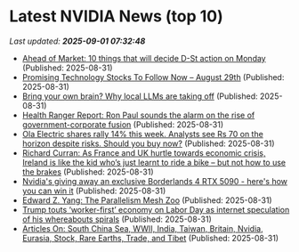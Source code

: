 # Latest NVIDIA News (top 10)
_Last updated: **2025-09-01 07:32:48**_

- [Ahead of Market: 10 things that will decide D-St action on Monday](https://economictimes.indiatimes.com/markets/stocks/news/ahead-of-market-10-things-that-will-decide-d-st-action-on-monday/articleshow/123612567.cms) (Published: 2025-08-31)
- [Promising Technology Stocks To Follow Now – August 29th](https://www.etfdailynews.com/2025/08/31/promising-technology-stocks-to-follow-now-august-29th/) (Published: 2025-08-31)
- [Bring your own brain? Why local LLMs are taking off](https://www.theregister.com/2025/08/31/local_llm_opinion_column/) (Published: 2025-08-31)
- [Health Ranger Report: Ron Paul sounds the alarm on the rise of government-corporate fusion](https://www.naturalnews.com/2025-08-31-ron-paul-warns-rise-govt-corporate-fusion.html) (Published: 2025-08-31)
- [Ola Electric shares rally 14% this week. Analysts see Rs 70 on the horizon despite risks. Should you buy now?](https://economictimes.indiatimes.com/markets/stocks/news/ola-electric-shares-rally-14-this-week-analysts-see-rs-70-on-the-horizon-despite-risks-should-you-buy-now/articleshow/123611121.cms) (Published: 2025-08-31)
- [Richard Curran: As France and UK hurtle towards economic crisis, Ireland is like the kid who’s just learnt to ride a bike – but not how to use the brakes](https://www.independent.ie/opinion/comment/richard-curran-as-france-and-uk-hurtle-towards-economic-crisis-ireland-is-like-the-kid-whos-just-learnt-to-ride-a-bike-but-not-how-to-use-the-brakes/a1622963094.html) (Published: 2025-08-31)
- [Nvidia's giving away an exclusive Borderlands 4 RTX 5090 - here's how you can win it](https://www.xda-developers.com/borderlands-4-rtx-5090-contest/) (Published: 2025-08-31)
- [Edward Z. Yang: The Parallelism Mesh Zoo](http://blog.ezyang.com/2025/08/the-parallelism-mesh-zoo/) (Published: 2025-08-31)
- [Trump touts ‘worker-first’ economy on Labor Day as internet speculation of his whereabouts spirals](https://www.foxnews.com/politics/trump-touts-worker-first-economy-labor-day-internet-speculation-his-whereabouts-spirals) (Published: 2025-08-31)
- [Articles On: South China Sea, WWII, India, Taiwan, Britain, Nvidia, Eurasia, Stock, Rare Earths, Trade, and Tibet](https://www.hoover.org/research/articles-south-china-sea-wwii-india-taiwan-britain-nvidia-eurasia-stock-rare-earths-trade) (Published: 2025-08-31)
